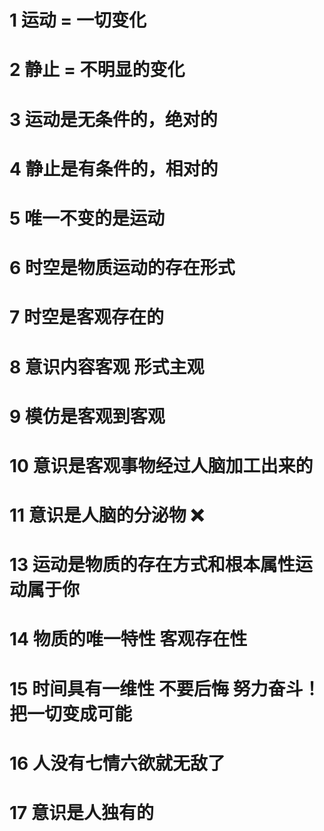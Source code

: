 # 1 运动 = 一切变化



# 2 静止 = 不明显的变化



# 3 运动是无条件的，绝对的



# 4 静止是有条件的，相对的



# 5 唯一不变的是运动



# 6 时空是物质运动的存在形式



# 7 时空是客观存在的



# 8 意识内容客观 形式主观



# 9 模仿是客观到客观



# 10 意识是客观事物经过人脑加工出来的



# 11 意识是人脑的分泌物 ❌



# 13 运动是物质的存在方式和根本属性运动属于你



# 14 物质的唯一特性 客观存在性



# 15 时间具有一维性 不要后悔 努力奋斗！把一切变成可能



# 16 人没有七情六欲就无敌了



# 17 意识是人独有的